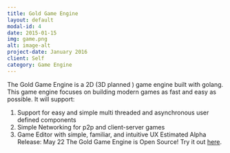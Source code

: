 ```yaml
---
title: Gold Game Engine
layout: default
modal-id: 4
date: 2015-01-15
img: game.png
alt: image-alt
project-date: January 2016
client: Self
category: Game Engine
---
```


The Gold Game Engine is a 2D (3D planned ) game engine built with golang. This
game engine focuses on building modern games as fast and easy as possible.
It will support:
  1. Support for easy and simple multi threaded and asynchronous user defined components
  2. Simple Networking for p2p and client-server games
  3. Game Editor with simple, familiar, and intuitive UX
Estimated Alpha Release: May 22
The Gold Game Engine is Open Source! Try it out [here](https://github.com/Dacode45/GoldEngine).
